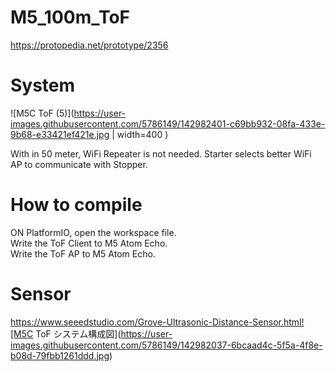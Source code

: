 # M5_100m_ToF

https://protopedia.net/prototype/2356

# System 

![M5C ToF (5)](https://user-images.githubusercontent.com/5786149/142982401-c69bb932-08fa-433e-9b68-e33421ef421e.jpg | width=400 )


 With in 50 meter, WiFi Repeater is not needed.
 Starter selects better WiFi AP to communicate with Stopper.

# How to compile

ON PlatformIO, open the workspace file.  
Write the ToF Client to M5 Atom Echo.  
Write the ToF AP to M5 Atom Echo.  

# Sensor  
https://www.seeedstudio.com/Grove-Ultrasonic-Distance-Sensor.html![M5C ToF システム構成図](https://user-images.githubusercontent.com/5786149/142982037-6bcaad4c-5f5a-4f8e-b08d-79fbb1261ddd.jpg)
